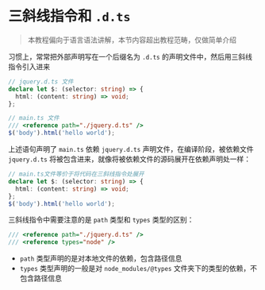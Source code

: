 # 三斜线指令和 `.d.ts`

> 本教程偏向于语言语法讲解，本节内容超出教程范畴，仅做简单介绍

习惯上，常常把外部声明写在一个后缀名为 `.d.ts` 的声明文件中，然后用三斜线指令引入进来

```typescript
// jquery.d.ts 文件
declare let $: (selector: string) => {
  html: (content: string) => void;
};

// main.ts 文件
/// <reference path="./jquery.d.ts" />
$('body').html('hello world');
```

上述语句声明了 `main.ts` 依赖 `jquery.d.ts` 声明文件，在编译阶段，被依赖文件 `jquery.d.ts` 将被包含进来，就像将被依赖文件的源码展开在依赖声明处一样：

```typescript
// main.ts文件等价于将代码在三斜线指令处展开
declare let $: (selector: string) => {
  html: (content: string) => void;
};
$('body').html('hello world');
```

三斜线指令中需要注意的是 `path` 类型和 `types` 类型的区别：

```typescript
/// <reference path="./jquery.d.ts" />
/// <reference types="node" />
```

- `path` 类型声明的是对本地文件的依赖，包含路径信息
- `types` 类型声明的一般是对 `node_modules/@types` 文件夹下的类型的依赖，不包含路径信息